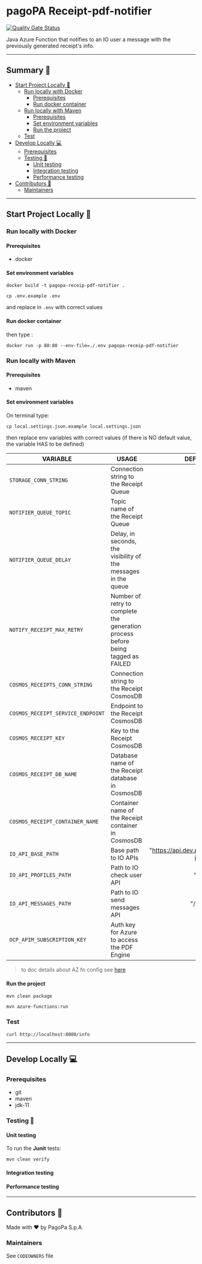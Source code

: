 # pagoPA Receipt-pdf-notifier

[![Quality Gate Status](https://sonarcloud.io/api/project_badges/measure?project=pagopa_pagopa-receipt-pdf-notifier&metric=alert_status)](https://sonarcloud.io/dashboard?id=pagopa_pagopa-receipt-pdf-notifier)

Java Azure Function that notifies to an IO user a message with the previously generated receipt's info.

---

## Summary 📖

- [Start Project Locally 🚀](#start-project-locally-)
  * [Run locally with Docker](#run-locally-with-docker)
    + [Prerequisites](#prerequisites)
    + [Run docker container](#run-docker-container)
  * [Run locally with Maven](#run-locally-with-maven)
    + [Prerequisites](#prerequisites-1)
    + [Set environment variables](#set-environment-variables)
    + [Run the project](#run-the-project)
  * [Test](#test)
- [Develop Locally 💻](#develop-locally-)
  * [Prerequisites](#prerequisites-2)
  * [Testing 🧪](#testing-)
    + [Unit testing](#unit-testing)
    + [Integration testing](#integration-testing)
    + [Performance testing](#performance-testing)
- [Contributors 👥](#contributors-)
  * [Maintainers](#maintainers)

---

## Start Project Locally 🚀

### Run locally with Docker

#### Prerequisites

- docker

#### Set environment variables

`docker build -t pagopa-receip-pdf-notifier .`

`cp .env.example .env`

and replace in `.env` with correct values

#### Run docker container

then type :

`docker run -p 80:80 --env-file=./.env pagopa-receip-pdf-notifier`

### Run locally with Maven

#### Prerequisites

- maven

#### Set environment variables

On terminal type:

`cp local.settings.json.example local.settings.json`

then replace env variables with correct values
(if there is NO default value, the variable HAS to be defined)

| VARIABLE                          | USAGE                                                                            |                    DEFAULT VALUE                    |
|-----------------------------------|----------------------------------------------------------------------------------|:---------------------------------------------------:|
| `STORAGE_CONN_STRING`             | Connection string to the Receipt Queue                                           |                                                     |
| `NOTIFIER_QUEUE_TOPIC`            | Topic name of the Receipt Queue                                                  |                                                     |
| `NOTIFIER_QUEUE_DELAY`            | Delay, in seconds, the visibility of the messages in the queue                   |                         "1"                         |
| `NOTIFY_RECEIPT_MAX_RETRY`        | Number of retry to complete the generation process before being tagged as FAILED |                         "5"                         |
| `COSMOS_RECEIPTS_CONN_STRING`     | Connection string to the Receipt CosmosDB                                        |                                                     |
| `COSMOS_RECEIPT_SERVICE_ENDPOINT` | Endpoint to the Receipt CosmosDB                                                 |                                                     |
| `COSMOS_RECEIPT_KEY`              | Key to the Receipt CosmosDB                                                      |                                                     |
| `COSMOS_RECEIPT_DB_NAME`          | Database name of the Receipt database in CosmosDB                                |                                                     |
| `COSMOS_RECEIPT_CONTAINER_NAME`   | Container name of the Receipt container in CosmosDB                              |                                                     |
| `IO_API_BASE_PATH`                | Base path to IO APIs                                                             | "https://api.dev.platform.pagopa.it/mock-io/api/v1" |
| `IO_API_PROFILES_PATH`            | Path to IO check user API                                                        |                     "/profileZ"                     |
| `IO_API_MESSAGES_PATH`            | Path to IO send messages API                                                     |                     "/messages"                     |
| `OCP_APIM_SUBSCRIPTION_KEY`       | Auth key for Azure to access the PDF Engine                                      |                                                     |

> to doc details about AZ fn config
> see [here](https://stackoverflow.com/questions/62669672/azure-functions-what-is-the-purpose-of-having-host-json-and-local-settings-jso)

#### Run the project

`mvn clean package`

`mvn azure-functions:run`

### Test

`curl http://localhost:8080/info`

---

## Develop Locally 💻

### Prerequisites

- git
- maven
- jdk-11

### Testing 🧪

#### Unit testing

To run the **Junit** tests:

`mvn clean verify`

#### Integration testing

#### Performance testing

---

## Contributors 👥

Made with ❤️ by PagoPa S.p.A.

### Maintainers

See `CODEOWNERS` file